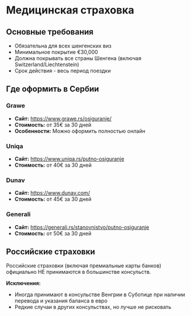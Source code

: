 # Медицинская страховка

## Основные требования
- Обязательна для всех шенгенских виз
- Минимальное покрытие €30,000
- Должна покрывать все страны Шенгена (включая Switzerland/Liechtenstein)
- Срок действия - весь период поездки

## Где оформить в Сербии

### Grawe
- **Сайт:** https://www.grawe.rs/osiguranje/
- **Стоимость:** от 35€ за 30 дней
- **Особенности:** Можно оформить полностью онлайн

### Uniqa  
- **Сайт:** https://www.uniqa.rs/putno-osiguranje
- **Стоимость:** от 40€ за 30 дней

### Dunav
- **Сайт:** https://www.dunav.com/
- **Стоимость:** от 45€ за 30 дней

### Generali
- **Сайт:** https://generali.rs/stanovnistvo/putno-osiguranje
- **Стоимость:** от 50€ за 30 дней

## Российские страховки

Российские страховки (включая премиальные карты банков) официально НЕ принимаются в большинстве консульств.

**Исключения:**

- Иногда принимают в консульстве Венгрии в Суботице при наличии перевода и указания баланса в евро
- Редкие случаи в других консульствах, но лучше не рисковать
